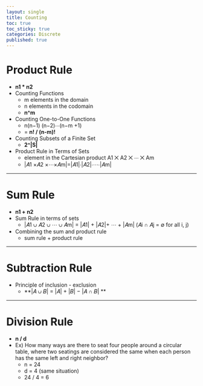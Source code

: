 ```yaml
---
layout: single
title: Counting
toc: true
toc_sticky: true
categories: Discrete
published: true
---
```


# Product Rule
* **n1 * n2**
* Counting Functions
    * m elements in the domain
    * n elements in the codomain
    * **n^m**
* Counting One-to-One Functions
    * n(n−1) (n−2)∙∙∙(n−m +1)
    * = **n! / (n-m)!**
* Counting Subsets of a Finite Set
    * **2^\|S\|** 
* Product Rule in Terms of Sets
    * element in the Cartesian product A1 ⨉ A2 ⨉ ∙∙∙ ⨉ Am
    * \|𝐴1 ×𝐴2 ×⋯×𝐴m\|=\|𝐴1\|∙\|𝐴2\|∙⋯∙\|𝐴m\|

--------------

# Sum Rule
* **n1 + n2**
* Sum Rule in terms of sets
    * \|𝐴1 ∪ 𝐴2 ∪ ⋯ ∪ 𝐴m\| = \|𝐴1\| + \|𝐴2\|+ ⋯ + \|𝐴m\| (𝐴i ∩ 𝐴j = ∅ for all i, j)
* Combining the sum and product rule 
    * sum rule + product rule

--------------

# Subtraction Rule
* Principle of inclusion - exclusion
    * **\|𝐴 ∪ 𝐵\| = \|𝐴\| + \|𝐵\| − \|𝐴 ∩ 𝐵\| **

--------------

# Division Rule
* **n / d**
* Ex) How many ways are there to seat four people around a circular table, where two seatings are considered the same when each person has the same left and right neighbor? 
    * n = 24
    * d = 4 (same situation)
    * 24 / 4 = 6
